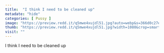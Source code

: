 ```yaml
---
title:  "I think I need to be cleaned up"
metadate: "hide"
categories: [ Pussy ]
image: "https://preview.redd.it/q5mwe4xujdl51.jpg?auto=webp&s=366d0c27e496ba8a821d0f4ba842e9a94bcfc714"
thumb: "https://preview.redd.it/q5mwe4xujdl51.jpg?width=1080&crop=smart&auto=webp&s=cd565aa202b15a1437d12d641b6ec60f92f640e0"
visit: ""
---
```

I think I need to be cleaned up
